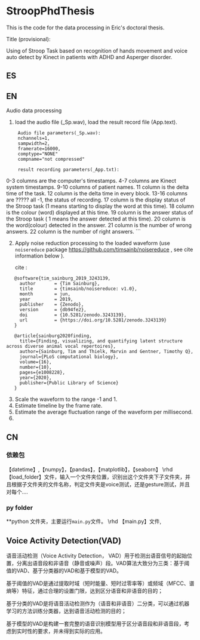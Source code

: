 # StroopPhdThesis
This is the code for the data processing in Eric's doctoral thesis. 

Title (provisional): 

Using of Stroop Task based on recognition of hands movement and voice auto detect by Kinect in patients with ADHD and Asperger disorder.

## ES








## EN



Audio data processing

1. load the audio file (_Sp.wav), load the result record file (App.text).

   ```
	Audio file parameters(_Sp.wav):
	nchannels=1,
	sampwidth=2,
	framerate=16000,
	comptype="NONE"
	compname="not compressed"
	
	result recording parameters(_App.txt): 
0-3 columns are the computer's timestamps.
4-7 columns are Kinect system timestamps.
9-10 columns of patient names.
11 column is the delta time of the task.
12 column is the delta time in every block.
13-16 columns are ????? all -1, the status of recording.
17 column is the display status of the Stroop task (1 means starting to display the word at this time).
18 column is the colour (word) displayed at this time.
19 column is the answer status of the Stroop task ( 1 means the answer detected at this time).
20 column is the word(colour) detected in the answer. 
21 column is the number of wrong answers.
22 column is the number of right answers.
	```

2. Apply noise reduction processing to the loaded waveform (use `noisereduce` package https://github.com/timsainb/noisereduce , see cite information below ).

   cite :
```
   @software{tim_sainburg_2019_3243139,
     author       = {Tim Sainburg},
     title        = {timsainb/noisereduce: v1.0},
     month        = jun,
     year         = 2019,
     publisher    = {Zenodo},
     version      = {db94fe2},
     doi          = {10.5281/zenodo.3243139},
     url          = {https://doi.org/10.5281/zenodo.3243139}
   }

   @article{sainburg2020finding,
     title={Finding, visualizing, and quantifying latent structure across diverse animal vocal repertoires},
     author={Sainburg, Tim and Thielk, Marvin and Gentner, Timothy Q},
     journal={PLoS computational biology},
     volume={16},
     number={10},
     pages={e1008228},
     year={2020},
     publisher={Public Library of Science}
   }
```

3. Scale the waveform to the range -1 and 1.
4. Estimate timeline by the frame rate. 
4. Estimate the average fluctuation range of the waveform per millisecond.
4. 





##  CN
### 依赖包
【datetime】,【numpy】，【pandas】，【matplotlib】，【seaborn】
\rhd  【load_folder】文件，输入一个文件夹位置，识别出这个文件夹下子文件夹，并且根据子文件夹的文件名称，判定文件夹是voice测试，还是gesture测试，并且对每个....

### py folder
**python 文件夹，主要运行`main.py`文件。
\rhd  【main.py】文件,



## Voice Activity Detection(VAD)

语音活动检测（Voice Activity Detection， VAD）用于检测出语音信号的起始位置，分离出语音段和非语音（静音或噪声）段。VAD算法大致分为三类：基于阈值的VAD、基于分类器的VAD和基于模型的VAD。

基于阈值的VAD是通过提取时域（短时能量、短时过零率等）或频域（MFCC、谱熵等）特征，通过合理的设置门限，达到区分语音和非语音的目的；

基于分类的VAD是将语音活动检测作为（语音和非语音）二分类，可以通过机器学习的方法训练分类器，达到语音活动检测的目的；

基于模型的VAD是构建一套完整的语音识别模型用于区分语音段和非语音段，考虑到实时性的要求，并未得到实际的应用。

